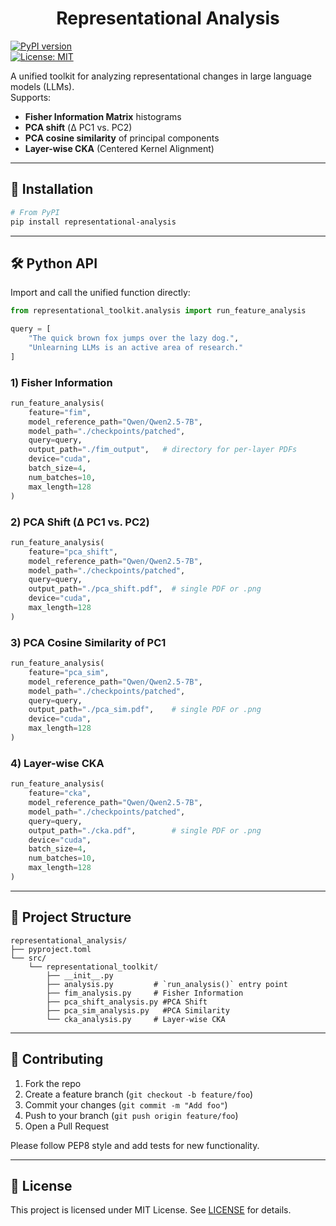 <h1 align="center">Representational Analysis</h1>

[![PyPI version](https://img.shields.io/pypi/v/representational_analysis.svg)](https://pypi.org/project/representational_analysis/)  
[![License: MIT](https://img.shields.io/badge/License-MIT-yellow.svg)](LICENSE)

A unified toolkit for analyzing representational changes in large language models (LLMs).  
Supports:

- **Fisher Information Matrix** histograms  
- **PCA shift** (Δ PC1 vs. PC2)  
- **PCA cosine similarity** of principal components  
- **Layer-wise CKA** (Centered Kernel Alignment)  

---
## 🔧 Installation

```bash
# From PyPI
pip install representational-analysis

````

---
## 🛠️ Python API

Import and call the unified function directly:

```python
from representational_toolkit.analysis import run_feature_analysis

query = [
    "The quick brown fox jumps over the lazy dog.",
    "Unlearning LLMs is an active area of research."
]
````

### 1) Fisher Information

```python
run_feature_analysis(
    feature="fim",
    model_reference_path="Qwen/Qwen2.5-7B",
    model_path="./checkpoints/patched",
    query=query,
    output_path="./fim_output",   # directory for per-layer PDFs
    device="cuda",
    batch_size=4,
    num_batches=10,
    max_length=128
)
```

### 2) PCA Shift (Δ PC1 vs. PC2)

```python
run_feature_analysis(
    feature="pca_shift",
    model_reference_path="Qwen/Qwen2.5-7B",
    model_path="./checkpoints/patched",
    query=query,
    output_path="./pca_shift.pdf",  # single PDF or .png
    device="cuda",
    max_length=128
)
```

### 3) PCA Cosine Similarity of PC1

```python
run_feature_analysis(
    feature="pca_sim",
    model_reference_path="Qwen/Qwen2.5-7B",
    model_path="./checkpoints/patched",
    query=query,
    output_path="./pca_sim.pdf",    # single PDF or .png
    device="cuda",
    max_length=128
)
```

### 4) Layer-wise CKA

```python
run_feature_analysis(
    feature="cka",
    model_reference_path="Qwen/Qwen2.5-7B",
    model_path="./checkpoints/patched",
    query=query,
    output_path="./cka.pdf",        # single PDF or .png
    device="cuda",
    batch_size=4,
    num_batches=10,
    max_length=128
)
```


---

## 📁 Project Structure

```
representational_analysis/
├── pyproject.toml
└── src/
    └── representational_toolkit/
        ├── __init__.py
        ├── analysis.py         # `run_analysis()` entry point
        ├── fim_analysis.py     # Fisher Information
        ├── pca_shift_analysis.py #PCA Shift
        ├── pca_sim_analysis.py   #PCA Similarity
        └── cka_analysis.py     # Layer-wise CKA
```

---

## 🤝 Contributing

1. Fork the repo
2. Create a feature branch (`git checkout -b feature/foo`)
3. Commit your changes (`git commit -m "Add foo"`)
4. Push to your branch (`git push origin feature/foo`)
5. Open a Pull Request

Please follow PEP8 style and add tests for new functionality.

---

## 📜 License

This project is licensed under MIT License. See [LICENSE](LICENSE) for details.

```
```
